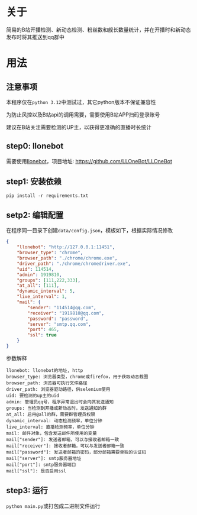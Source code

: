 # 关于
简易的B站开播检测、新动态检测、粉丝数和舰长数量统计，并在开播时和新动态发布时将其推送到qq群中

# 用法
## 注意事项
本程序仅在`python 3.12`中测试过，其它python版本不保证兼容性

为防止风控以及B站api的调用需要，需要使用B站APP扫码登录账号

建议在B站关注需要检测的UP主，以获得更准确的直播时长统计

## step0: llonebot
需要使用[llonebot](https://github.com/LLOneBot/LLOneBot)，项目地址: https://github.com/LLOneBot/LLOneBot

## step1: 安装依赖
`pip install -r requirements.txt`

## setp2: 编辑配置
在程序同一目录下创建`data/config.json`，模板如下，根据实际情况修改

```json
{
    "llonebot": "http://127.0.0.1:11451",
    "browser_type": "chrome",
    "browser_path": "./chrome/chrome.exe",
    "driver_path": "./chrome/chromedriver.exe",
    "uid": 114514,
    "admin": 1919810,
    "groups": [111,222,333],
    "at_all": [111],
    "dynamic_interval": 5,
    "live_interval": 1,
    "mail": {
        "sender": "114514@qq.com",
        "receiver": "1919810@qq.com",
        "password": "password",
        "server": "smtp.qq.com",
        "port": 465,
        "ssl": true
    }
}
```

参数解释
```
llonebot: llonebot的地址, http
browser_type: 浏览器类型，chrome或firefox，用于获取动态截图
browser_path: 浏览器可执行文件路径
driver_path: 浏览器驱动路径，供selenium使用
uid: 要检测的up主的uid
admin: 管理员qq号，程序异常退出时会向其发送通知
groups: 当检测到开播或新动态时，发送通知的群
at_all: 启用@all的群，需要群管理员权限
dynamic_interval: 动态检测频率，单位分钟
live_interval: 直播检测频率，单位分钟
mail: 邮件对象，包含发送邮件所使用的变量
mail["sender"]: 发送者邮箱，可以与接收者邮箱一致
mail["receiver"]: 接收者邮箱，可以与发送者邮箱一致
mail["password"]: 发送者邮箱的密码，部分邮箱需要单独的认证码
mail["server"]: smtp服务器地址
mail["port"]: smtp服务器端口
mail["ssl"]: 是否启用ssl
```

## step3: 运行
`python main.py`或打包成二进制文件运行

